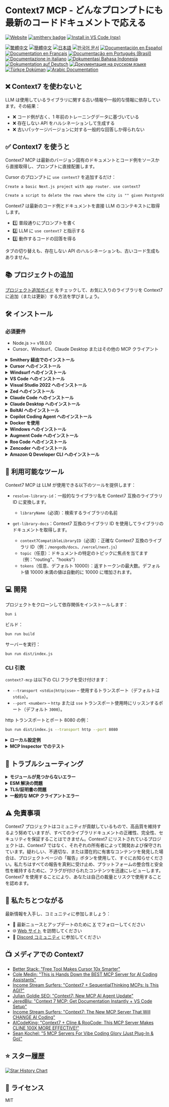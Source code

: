 # Context7 MCP - どんなプロンプトにも最新のコードドキュメントで応える

[![Website](https://img.shields.io/badge/Website-context7.com-blue)](https://context7.com) [![smithery badge](https://smithery.ai/badge/@upstash/context7-mcp)](https://smithery.ai/server/@upstash/context7-mcp) [<img alt="Install in VS Code (npx)" src="https://img.shields.io/badge/VS_Code-VS_Code?style=flat-square&label=Install%20Context7%20MCP&color=0098FF">](https://insiders.vscode.dev/redirect?url=vscode%3Amcp%2Finstall%3F%7B%22name%22%3A%22context7%22%2C%22command%22%3A%22npx%22%2C%22args%22%3A%5B%22-y%22%2C%22%40upstash%2Fcontext7-mcp%40latest%22%5D%7D)

[![繁體中文](https://img.shields.io/badge/docs-繁體中文-yellow)](./docs/README.zh-TW.md) [![簡體中文](https://img.shields.io/badge/docs-簡體中文-yellow)](./docs/README.zh-CN.md) [![日本語](https://img.shields.io/badge/docs-日本語-b7003a)](./docs/README.ja.md) [![한국어 문서](https://img.shields.io/badge/docs-한국어-green)](./docs/README.ko.md) [![Documentación en Español](https://img.shields.io/badge/docs-Español-orange)](./docs/README.es.md) [![Documentation en Français](https://img.shields.io/badge/docs-Français-blue)](./docs/README.fr.md) [![Documentação em Português (Brasil)](<https://img.shields.io/badge/docs-Português%20(Brasil)-purple>)](./docs/README.pt-BR.md) [![Documentazione in italiano](https://img.shields.io/badge/docs-Italian-red)](./docs/README.it.md) [![Dokumentasi Bahasa Indonesia](https://img.shields.io/badge/docs-Bahasa%20Indonesia-pink)](./docs/README.id-ID.md) [![Dokumentation auf Deutsch](https://img.shields.io/badge/docs-Deutsch-darkgreen)](./docs/README.de.md) [![Документация на русском языке](https://img.shields.io/badge/docs-Русский-darkblue)](./docs/README.ru.md) [![Türkçe Doküman](https://img.shields.io/badge/docs-Türkçe-blue)](./docs/README.tr.md) [![Arabic Documentation](https://img.shields.io/badge/docs-Arabic-white)](./docs/README.ar.md)

## ❌ Context7 を使わないと

LLM は使用しているライブラリに関する古い情報や一般的な情報に依存しています。その結果：

- ❌ コード例が古く、1 年前のトレーニングデータに基づいている
- ❌ 存在しない API をハルシネーションして生成する
- ❌ 古いパッケージバージョンに対する一般的な回答しか得られない

## ✅ Context7 を使うと

Context7 MCP は最新のバージョン固有のドキュメントとコード例をソースから直接取得し、プロンプトに直接配置します。

Cursor のプロンプトに `use context7` を追加するだけ：

```txt
Create a basic Next.js project with app router. use context7
```

```txt
Create a script to delete the rows where the city is "" given PostgreSQL credentials. use context7
```

Context7 は最新のコード例とドキュメントを直接 LLM のコンテキストに取得します。

- 1️⃣ 普段通りにプロンプトを書く
- 2️⃣ LLM に `use context7` と指示する
- 3️⃣ 動作するコードの回答を得る

タブの切り替えも、存在しない API のハルシネーションも、古いコード生成もありません。

## 📚 プロジェクトの追加

[プロジェクト追加ガイド](./adding-projects.md) をチェックして、お気に入りのライブラリを Context7 に追加（または更新）する方法を学びましょう。

## 🛠️ インストール

### 必須要件

- Node.js >= v18.0.0
- Cursor、Windsurf、Claude Desktop またはその他の MCP クライアント

<details>
<summary><b>Smithery 経由でのインストール</b></summary>

[Smithery](https://smithery.ai/server/@upstash/context7-mcp) 経由で任意のクライアントに Context7 MCP サーバーを自動的にインストールするには：

```bash
npx -y @smithery/cli@latest install @upstash/context7-mcp --client <CLIENT_NAME> --key <YOUR_SMITHERY_KEY>
```

Smithery キーは [Smithery.ai Web ページ](https://smithery.ai/server/@upstash/context7-mcp) で確認できます。

</details>

<details>
<summary><b>Cursor へのインストール</b></summary>

`Settings` -> `Cursor Settings` -> `MCP` -> `Add new global MCP server` に移動します

以下の設定を Cursor の `~/.cursor/mcp.json` ファイルに貼り付けることが推奨されます。プロジェクトフォルダに `.cursor/mcp.json` を作成することで、特定のプロジェクトにインストールすることもできます。詳細は [Cursor MCP ドキュメント](https://docs.cursor.com/context/model-context-protocol) を参照してください。

> Cursor 1.0 以降、下のインストールボタンをクリックすることで、ワンクリックで即座にインストールできます。

#### Cursor リモートサーバー接続

[![Install MCP Server](https://cursor.com/deeplink/mcp-install-dark.svg)](https://cursor.com/install-mcp?name=context7&config=eyJ1cmwiOiJodHRwczovL21jcC5jb250ZXh0Ny5jb20vbWNwIn0%3D)

```json
{
  "mcpServers": {
    "context7": {
      "url": "https://mcp.context7.com/mcp"
    }
  }
}
```

#### Cursor ローカルサーバー接続

[![Install MCP Server](https://cursor.com/deeplink/mcp-install-dark.svg)](https://cursor.com/install-mcp?name=context7&config=eyJjb21tYW5kIjoibnB4IC15IEB1cHN0YXNoL2NvbnRleHQ3LW1jcCJ9)

```json
{
  "mcpServers": {
    "context7": {
      "command": "npx",
      "args": ["-y", "@upstash/context7-mcp"]
    }
  }
}
```

<details>
<summary>代替方法：Bun を使用</summary>

[![Install MCP Server](https://cursor.com/deeplink/mcp-install-dark.svg)](https://cursor.com/install-mcp?name=context7&config=eyJjb21tYW5kIjoiYnVueCAteSBAdXBzdGFzaC9jb250ZXh0Ny1tY3AifQ%3D%3D)

```json
{
  "mcpServers": {
    "context7": {
      "command": "bunx",
      "args": ["-y", "@upstash/context7-mcp"]
    }
  }
}
```

</details>

<details>
<summary>代替方法：Deno を使用</summary>

[![Install MCP Server](https://cursor.com/deeplink/mcp-install-dark.svg)](https://cursor.com/install-mcp?name=context7&config=eyJjb21tYW5kIjoiZGVubyBydW4gLS1hbGxvdy1lbnYgLS1hbGxvdy1uZXQgbnBtOkB1cHN0YXNoL2NvbnRleHQ3LW1jcCJ9)

```json
{
  "mcpServers": {
    "context7": {
      "command": "deno",
      "args": ["run", "--allow-env=NO_DEPRECATION,TRACE_DEPRECATION", "--allow-net", "npm:@upstash/context7-mcp"]
    }
  }
}
```

</details>

</details>

<details>
<summary><b>Windsurf へのインストール</b></summary>

これを Windsurf MCP 設定ファイルに追加します。詳細は [Windsurf MCP ドキュメント](https://docs.windsurf.com/windsurf/mcp) を参照してください。

#### Windsurf リモートサーバー接続

```json
{
  "mcpServers": {
    "context7": {
      "serverUrl": "https://mcp.context7.com/sse"
    }
  }
}
```

#### Windsurf ローカルサーバー接続

```json
{
  "mcpServers": {
    "context7": {
      "command": "npx",
      "args": ["-y", "@upstash/context7-mcp"]
    }
  }
}
```

</details>

<details>
<summary><b>VS Code へのインストール</b></summary>

[<img alt="Install in VS Code (npx)" src="https://img.shields.io/badge/VS_Code-VS_Code?style=flat-square&label=Install%20Context7%20MCP&color=0098FF">](https://insiders.vscode.dev/redirect?url=vscode%3Amcp%2Finstall%3F%7B%22name%22%3A%22context7%22%2C%22command%22%3A%22npx%22%2C%22args%22%3A%5B%22-y%22%2C%22%40upstash%2Fcontext7-mcp%40latest%22%5D%7D)
[<img alt="Install in VS Code Insiders (npx)" src="https://img.shields.io/badge/VS_Code_Insiders-VS_Code_Insiders?style=flat-square&label=Install%20Context7%20MCP&color=24bfa5">](https://insiders.vscode.dev/redirect?url=vscode-insiders%3Amcp%2Finstall%3F%7B%22name%22%3A%22context7%22%2C%22command%22%3A%22npx%22%2C%22args%22%3A%5B%22-y%22%2C%22%40upstash%2Fcontext7-mcp%40latest%22%5D%7D)

これを VS Code MCP 設定ファイルに追加します。詳細は [VS Code MCP ドキュメント](https://code.visualstudio.com/docs/copilot/chat/mcp-servers) を参照してください。

#### VS Code リモートサーバー接続

```json
"mcp": {
  "servers": {
    "context7": {
      "type": "http",
      "url": "https://mcp.context7.com/mcp"
    }
  }
}
```

#### VS Code ローカルサーバー接続

```json
"mcp": {
  "servers": {
    "context7": {
      "type": "stdio",
      "command": "npx",
      "args": ["-y", "@upstash/context7-mcp"]
    }
  }
}
```

</details>

<details>
<summary><b>Visual Studio 2022 へのインストール</b></summary>

[Visual Studio MCP サーバードキュメント](https://learn.microsoft.com/visualstudio/ide/mcp-servers?view=vs-2022) に従って、Visual Studio 2022 で Context7 MCP を設定できます。

これを Visual Studio MCP 設定ファイルに追加します（詳細は [Visual Studio ドキュメント](https://learn.microsoft.com/visualstudio/ide/mcp-servers?view=vs-2022) を参照）：

```json
{
  "mcp": {
    "servers": {
      "context7": {
        "type": "http",
        "url": "https://mcp.context7.com/mcp"
      }
    }
  }
}
```

または、ローカルサーバーの場合：

```json
{
  "mcp": {
    "servers": {
      "context7": {
        "type": "stdio",
        "command": "npx",
        "args": ["-y", "@upstash/context7-mcp"]
      }
    }
  }
}
```

詳細情報とトラブルシューティングについては、[Visual Studio MCP サーバードキュメント](https://learn.microsoft.com/visualstudio/ide/mcp-servers?view=vs-2022) を参照してください。
</details>

<details>
<summary><b>Zed へのインストール</b></summary>

[Zed Extensions](https://zed.dev/extensions?query=Context7) 経由でインストールできるか、Zed の `settings.json` にこれを追加できます。詳細は [Zed Context Server ドキュメント](https://zed.dev/docs/assistant/context-servers) を参照してください。

```json
{
  "context_servers": {
    "Context7": {
      "command": {
        "path": "npx",
        "args": ["-y", "@upstash/context7-mcp"]
      },
      "settings": {}
    }
  }
}
```

</details>

<details>
<summary><b>Claude Code へのインストール</b></summary>

このコマンドを実行します。詳細は [Claude Code MCP ドキュメント](https://docs.anthropic.com/en/docs/agents-and-tools/claude-code/tutorials#set-up-model-context-protocol-mcp) を参照してください。

#### Claude Code リモートサーバー接続

```sh
claude mcp add --transport sse context7 https://mcp.context7.com/sse
```

#### Claude Code ローカルサーバー接続

```sh
claude mcp add context7 -- npx -y @upstash/context7-mcp
```

</details>

<details>
<summary><b>Claude Desktop へのインストール</b></summary>

これを Claude Desktop の `claude_desktop_config.json` ファイルに追加します。詳細は [Claude Desktop MCP ドキュメント](https://modelcontextprotocol.io/quickstart/user) を参照してください。

```json
{
  "mcpServers": {
    "Context7": {
      "command": "npx",
      "args": ["-y", "@upstash/context7-mcp"]
    }
  }
}
```

</details>

<details>
<summary><b>BoltAI へのインストール</b></summary>

アプリの "Settings" ページを開き、"Plugins" に移動し、以下の JSON を入力します：

```json
{
  "mcpServers": {
    "context7": {
      "command": "npx",
      "args": ["-y", "@upstash/context7-mcp"]
    }
  }
}
```

保存後、チャットで `get-library-docs` の後に Context7 ドキュメント ID を入力します（例：`get-library-docs /nuxt/ui`）。詳細情報は [BoltAI ドキュメンテーションサイト](https://docs.boltai.com/docs/plugins/mcp-servers) で利用可能です。iOS 版 BoltAI については、[このガイドを参照してください](https://docs.boltai.com/docs/boltai-mobile/mcp-servers)。

</details>

<details>
<summary><b>Copilot Coding Agent へのインストール</b></summary>

以下の設定を Copilot Coding Agent の `mcp` セクション（Repository->Settings->Copilot->Coding agent->MCP configuration）に追加してください：

```json
{
  "mcpServers": {
    "context7": {
      "type": "http",
      "url": "https://mcp.context7.com/mcp",
      "tools": [
        "get-library-docs",
        "resolve-library-id"
      ]
    }
  }
}
```

詳細は [公式 GitHub ドキュメント](https://docs.github.com/en/enterprise-cloud@latest/copilot/how-tos/agents/copilot-coding-agent/extending-copilot-coding-agent-with-mcp) をご覧ください。

</details>

<details>
<summary><b>Docker を使用</b></summary>

MCP サーバーを Docker コンテナで実行したい場合：

1. **Docker イメージのビルド：**

   まず、プロジェクトルート（または希望の場所）に `Dockerfile` を作成します：

   <details>
   <summary>Dockerfile の内容を表示</summary>

   ```Dockerfile
   FROM node:18-alpine

   WORKDIR /app

   # 最新バージョンをグローバルにインストール
   RUN npm install -g @upstash/context7-mcp

   # 必要に応じてデフォルトポートを公開（任意、MCP クライアントの相互作用に依存）
   # EXPOSE 3000

   # サーバーを実行するデフォルトコマンド
   CMD ["context7-mcp"]
   ```

   </details>

   次に、タグ（例：`context7-mcp`）を使用してイメージをビルドします。**Docker Desktop（または Docker デーモン）が実行中であることを確認してください。** `Dockerfile` を保存した同じディレクトリで次のコマンドを実行します：

   ```bash
   docker build -t context7-mcp .
   ```

2. **MCP クライアントの設定：**

   MCP クライアントの設定を更新して Docker コマンドを使用するようにします。

   _cline_mcp_settings.json の例：_

   ```json
   {
     "mcpServers": {
       "Сontext7": {
         "autoApprove": [],
         "disabled": false,
         "timeout": 60,
         "command": "docker",
         "args": ["run", "-i", "--rm", "context7-mcp"],
         "transportType": "stdio"
       }
     }
   }
   ```

   _注：これは設定例です。この README の前半で MCP クライアント（Cursor、VS Code など）の具体的な例を参照して、構造（例：`mcpServers` 対 `servers`）を適応させてください。また、`args` 内のイメージ名が `docker build` コマンドで使用したタグと一致していることを確認してください。_

</details>

<details>
<summary><b>Windows へのインストール</b></summary>

Windows での設定は Linux や macOS と比べて少し異なります（_例では `Cline` を使用_）。同じ原則が他のエディタにも適用されます。`command` と `args` の設定を参照してください。

```json
{
  "mcpServers": {
    "github.com/upstash/context7-mcp": {
      "command": "cmd",
      "args": ["/c", "npx", "-y", "@upstash/context7-mcp@latest"],
      "disabled": false,
      "autoApprove": []
    }
  }
}
```

</details>

<details>
<summary><b>Augment Code へのインストール</b></summary>

Augment Code で Context7 MCP を設定するには、グラフィカルインターフェースまたは手動設定のいずれかを使用できます。

### **A. Augment Code UI を使用する場合**

1. ハンバーガーメニューをクリックします。
2. **Settings** を選択します。
3. **Tools** セクションに移動します。
4. **+ Add MCP** ボタンをクリックします。
5. 以下のコマンドを入力します：

   ```
   npx -y @upstash/context7-mcp@latest
   ```

6. MCP に **Context7** と名前を付けます。
7. **Add** ボタンをクリックします。

MCP サーバーが追加されたら、Augment Code 内で Context7 の最新コードドキュメンテーション機能を直接使用できます。

---

### **B. 手動設定**

1. Cmd/Ctrl Shift P を押すか、Augment パネルのハンバーガーメニューに移動します
2. Edit Settings を選択します
3. Advanced の下で、Edit in settings.json をクリックします
4. `augment.advanced` オブジェクト内の `mcpServers` 配列にサーバー設定を追加します

"augment.advanced": {
"mcpServers": [
{
"name": "context7",
"command": "npx",
"args": ["-y", "@upstash/context7-mcp"]
}
]
}

MCP サーバーが追加されたら、エディタを再起動します。エラーが発生した場合は、構文をチェックして、閉じ括弧やカンマが欠けていないことを確認してください。

</details>

<details>
<summary><b>Roo Code へのインストール</b></summary>

これを Roo Code MCP 設定ファイルに追加します。詳細は [Roo Code MCP ドキュメント](https://docs.roocode.com/features/mcp/using-mcp-in-roo) を参照してください。

#### Roo Code リモートサーバー接続

```json
{
  "mcpServers": {
    "context7": {
      "type": "streamable-http",
      "url": "https://mcp.context7.com/mcp"
    }
  }
}
```

#### Roo Code ローカルサーバー接続

```json
{
  "mcpServers": {
    "context7": {
      "command": "npx",
      "args": ["-y", "@upstash/context7-mcp"]
    }
  }
}
```

</details>

<details>
<summary><b>Zencoder へのインストール</b></summary>

Zencoder で Context7 MCP を設定するには、以下の手順に従います：

1. Zencoder メニュー (...) に移動します
2. ドロップダウンメニューから Agent tools を選択します
3. Add custom MCP をクリックします
4. 以下から名前とサーバー設定を追加し、Install ボタンを必ず押してください

```json
{
    "command": "npx",
    "args": [
        "-y",
        "@upstash/context7-mcp@latest"
    ]
}
```

MCP サーバーが追加されたら、簡単に使用を続けることができます。

</details>

<details>
<summary><b>Amazon Q Developer CLI へのインストール</b></summary>

これを Amazon Q Developer CLI 設定ファイルに追加します。詳細は [Amazon Q Developer CLI ドキュメント](https://docs.aws.amazon.com/amazonq/latest/qdeveloper-ug/command-line-mcp-configuration.html) を参照してください。

```json
{
  "mcpServers": {
    "context7": {
      "command": "npx",
      "args": ["-y", "@upstash/context7-mcp@latest"]
    }
  }
}
```
</details>

## 🔨 利用可能なツール

Context7 MCP は LLM が使用できる以下のツールを提供します：

- `resolve-library-id`：一般的なライブラリ名を Context7 互換のライブラリ ID に変換します。

  - `libraryName`（必須）：検索するライブラリの名前

- `get-library-docs`：Context7 互換のライブラリ ID を使用してライブラリのドキュメントを取得します。
  - `context7CompatibleLibraryID`（必須）：正確な Context7 互換のライブラリ ID（例：`/mongodb/docs`、`/vercel/next.js`）
  - `topic`（任意）：ドキュメントの特定のトピックに焦点を当てます（例："routing"、"hooks"）
  - `tokens`（任意、デフォルト 10000）：返すトークンの最大数。デフォルト値 10000 未満の値は自動的に 10000 に増加されます。

## 💻 開発

プロジェクトをクローンして依存関係をインストールします：

```bash
bun i
```

ビルド：

```bash
bun run build
```

サーバーを実行：

```bash
bun run dist/index.js
```

### CLI 引数

`context7-mcp` は以下の CLI フラグを受け付けます：

- `--transport <stdio|http|sse>` – 使用するトランスポート（デフォルトは `stdio`）。
- `--port <number>` – `http` または `sse` トランスポート使用時にリッスンするポート（デフォルト `3000`）。

http トランスポートとポート 8080 の例：

```bash
bun run dist/index.js --transport http --port 8080
```

<details>
<summary><b>ローカル設定例</b></summary>

```json
{
  "mcpServers": {
    "context7": {
      "command": "npx",
      "args": ["tsx", "/path/to/folder/context7-mcp/src/index.ts"]
    }
  }
}
```

</details>

<details>
<summary><b>MCP Inspector でのテスト</b></summary>

```bash
npx -y @modelcontextprotocol/inspector npx @upstash/context7-mcp
```

</details>

## 🚨 トラブルシューティング

<details>
<summary><b>モジュールが見つからないエラー</b></summary>

`ERR_MODULE_NOT_FOUND` が発生した場合は、`npx` の代わりに `bunx` を使用してみてください：

```json
{
  "mcpServers": {
    "context7": {
      "command": "bunx",
      "args": ["-y", "@upstash/context7-mcp"]
    }
  }
}
```

これにより、`npx` がパッケージを正しくインストールまたは解決できない環境でのモジュール解決の問題が解決されることがあります。

</details>

<details>
<summary><b>ESM 解決の問題</b></summary>

`Error: Cannot find module 'uriTemplate.js'` のようなエラーの場合は、`--experimental-vm-modules` フラグを試してください：

```json
{
  "mcpServers": {
    "context7": {
      "command": "npx",
      "args": ["-y", "--node-options=--experimental-vm-modules", "@upstash/context7-mcp@1.0.6"]
    }
  }
}
```

</details>

<details>
<summary><b>TLS/証明書の問題</b></summary>

TLS 関連の問題を回避するには、`--experimental-fetch` フラグを使用します：

```json
{
  "mcpServers": {
    "context7": {
      "command": "npx",
      "args": ["-y", "--node-options=--experimental-fetch", "@upstash/context7-mcp"]
    }
  }
}
```

</details>

<details>
<summary><b>一般的な MCP クライアントエラー</b></summary>

1. パッケージ名に `@latest` を追加してみる
2. `npx` の代替として `bunx` を使用する
3. 別の代替方法として `deno` の使用を検討する
4. ネイティブ fetch サポートのために Node.js v18 以上を使用していることを確認する

</details>

## ⚠️ 免責事項

Context7 プロジェクトはコミュニティが貢献しているもので、高品質を維持するよう努めていますが、すべてのライブラリドキュメントの正確性、完全性、セキュリティを保証することはできません。Context7 にリストされているプロジェクトは、Context7 ではなく、それぞれの所有者によって開発および保守されています。疑わしい、不適切な、または潜在的に有害なコンテンツを発見した場合は、プロジェクトページの「報告」ボタンを使用して、すぐにお知らせください。私たちはすべての報告を真剣に受け止め、プラットフォームの整合性と安全性を維持するために、フラグが付けられたコンテンツを迅速にレビューします。Context7 を使用することにより、あなたは自己の裁量とリスクで使用することを認めます。

## 🤝 私たちとつながる

最新情報を入手し、コミュニティに参加しましょう：

- 📢 最新ニュースとアップデートのために [X](https://x.com/contextai) でフォローしてください
- 🌐 [Web サイト](https://context7.com) を訪問してください
- 💬 [Discord コミュニティ](https://upstash.com/discord) に参加してください

## 📺 メディアでの Context7

- [Better Stack: "Free Tool Makes Cursor 10x Smarter"](https://youtu.be/52FC3qObp9E)
- [Cole Medin: "This is Hands Down the BEST MCP Server for AI Coding Assistants"](https://www.youtube.com/watch?v=G7gK8H6u7Rs)
- [Income Stream Surfers: "Context7 + SequentialThinking MCPs: Is This AGI?"](https://www.youtube.com/watch?v=-ggvzyLpK6o)
- [Julian Goldie SEO: "Context7: New MCP AI Agent Update"](https://www.youtube.com/watch?v=CTZm6fBYisc)
- [JeredBlu: "Context 7 MCP: Get Documentation Instantly + VS Code Setup"](https://www.youtube.com/watch?v=-ls0D-rtET4)
- [Income Stream Surfers: "Context7: The New MCP Server That Will CHANGE AI Coding"](https://www.youtube.com/watch?v=PS-2Azb-C3M)
- [AICodeKing: "Context7 + Cline & RooCode: This MCP Server Makes CLINE 100X MORE EFFECTIVE!"](https://www.youtube.com/watch?v=qZfENAPMnyo)
- [Sean Kochel: "5 MCP Servers For Vibe Coding Glory (Just Plug-In & Go)"](https://www.youtube.com/watch?v=LqTQi8qexJM)

## ⭐ スター履歴

[![Star History Chart](https://api.star-history.com/svg?repos=upstash/context7&type=Date)](https://www.star-history.com/#upstash/context7&Date)

## 📄 ライセンス

MIT
